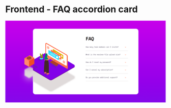 # Frontend  - FAQ accordion card

![Design preview for the FAQ accordion card coding challenge](https://github.com/sarahmhd/Front-End-challenges/blob/main/faq-accordion-card-main/design/design.png)

